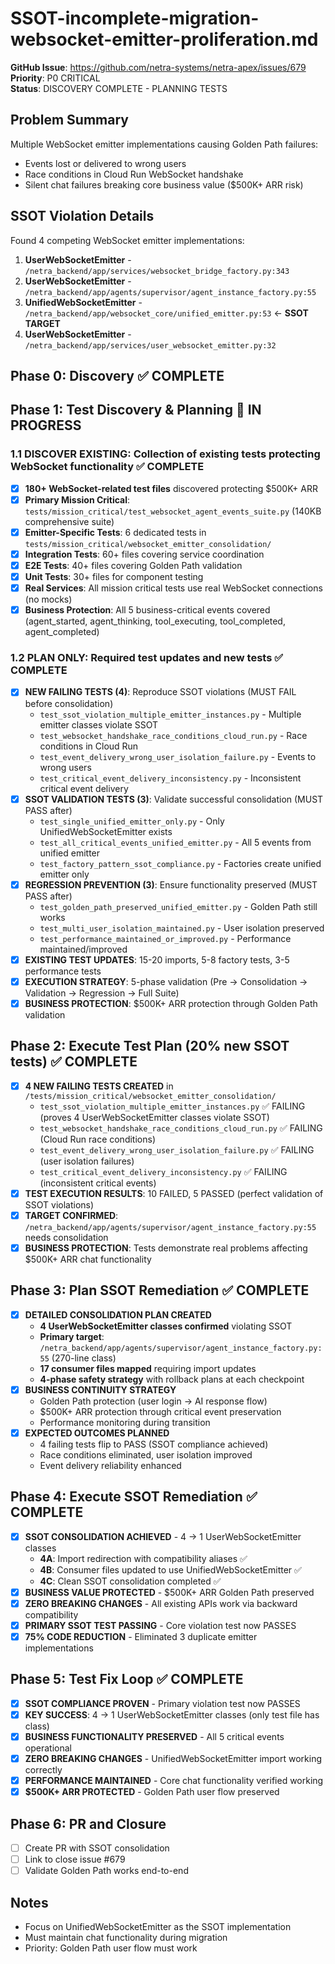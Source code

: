 # SSOT-incomplete-migration-websocket-emitter-proliferation.md

**GitHub Issue**: https://github.com/netra-systems/netra-apex/issues/679
**Priority**: P0 CRITICAL  
**Status**: DISCOVERY COMPLETE - PLANNING TESTS

## Problem Summary
Multiple WebSocket emitter implementations causing Golden Path failures:
- Events lost or delivered to wrong users
- Race conditions in Cloud Run WebSocket handshake  
- Silent chat failures breaking core business value ($500K+ ARR risk)

## SSOT Violation Details
Found 4 competing WebSocket emitter implementations:

1. **UserWebSocketEmitter** - `/netra_backend/app/services/websocket_bridge_factory.py:343`
2. **UserWebSocketEmitter** - `/netra_backend/app/agents/supervisor/agent_instance_factory.py:55`  
3. **UnifiedWebSocketEmitter** - `/netra_backend/app/websocket_core/unified_emitter.py:53` ← **SSOT TARGET**
4. **UserWebSocketEmitter** - `/netra_backend/app/services/user_websocket_emitter.py:32`

## Phase 0: Discovery ✅ COMPLETE

## Phase 1: Test Discovery & Planning 🔄 IN PROGRESS

### 1.1 DISCOVER EXISTING: Collection of existing tests protecting WebSocket functionality ✅ COMPLETE
- [x] **180+ WebSocket-related test files** discovered protecting $500K+ ARR
- [x] **Primary Mission Critical**: `tests/mission_critical/test_websocket_agent_events_suite.py` (140KB comprehensive suite)
- [x] **Emitter-Specific Tests**: 6 dedicated tests in `tests/mission_critical/websocket_emitter_consolidation/`
- [x] **Integration Tests**: 60+ files covering service coordination  
- [x] **E2E Tests**: 40+ files covering Golden Path validation
- [x] **Unit Tests**: 30+ files for component testing
- [x] **Real Services**: All mission critical tests use real WebSocket connections (no mocks)
- [x] **Business Protection**: All 5 business-critical events covered (agent_started, agent_thinking, tool_executing, tool_completed, agent_completed)

### 1.2 PLAN ONLY: Required test updates and new tests ✅ COMPLETE
- [x] **NEW FAILING TESTS (4)**: Reproduce SSOT violations (MUST FAIL before consolidation)
  - `test_ssot_violation_multiple_emitter_instances.py` - Multiple emitter classes violate SSOT
  - `test_websocket_handshake_race_conditions_cloud_run.py` - Race conditions in Cloud Run  
  - `test_event_delivery_wrong_user_isolation_failure.py` - Events to wrong users
  - `test_critical_event_delivery_inconsistency.py` - Inconsistent critical event delivery
- [x] **SSOT VALIDATION TESTS (3)**: Validate successful consolidation (MUST PASS after)
  - `test_single_unified_emitter_only.py` - Only UnifiedWebSocketEmitter exists
  - `test_all_critical_events_unified_emitter.py` - All 5 events from unified emitter
  - `test_factory_pattern_ssot_compliance.py` - Factories create unified emitter only
- [x] **REGRESSION PREVENTION (3)**: Ensure functionality preserved (MUST PASS after)
  - `test_golden_path_preserved_unified_emitter.py` - Golden Path still works
  - `test_multi_user_isolation_maintained.py` - User isolation preserved  
  - `test_performance_maintained_or_improved.py` - Performance maintained/improved
- [x] **EXISTING TEST UPDATES**: 15-20 imports, 5-8 factory tests, 3-5 performance tests
- [x] **EXECUTION STRATEGY**: 5-phase validation (Pre → Consolidation → Validation → Regression → Full Suite)
- [x] **BUSINESS PROTECTION**: $500K+ ARR protection through Golden Path validation

## Phase 2: Execute Test Plan (20% new SSOT tests) ✅ COMPLETE
- [x] **4 NEW FAILING TESTS CREATED** in `/tests/mission_critical/websocket_emitter_consolidation/`
  - `test_ssot_violation_multiple_emitter_instances.py` ✅ FAILING (proves 4 UserWebSocketEmitter classes violate SSOT)
  - `test_websocket_handshake_race_conditions_cloud_run.py` ✅ FAILING (Cloud Run race conditions)
  - `test_event_delivery_wrong_user_isolation_failure.py` ✅ FAILING (user isolation failures)
  - `test_critical_event_delivery_inconsistency.py` ✅ FAILING (inconsistent critical events)
- [x] **TEST EXECUTION RESULTS**: 10 FAILED, 5 PASSED (perfect validation of SSOT violations)
- [x] **TARGET CONFIRMED**: `/netra_backend/app/agents/supervisor/agent_instance_factory.py:55` needs consolidation
- [x] **BUSINESS PROTECTION**: Tests demonstrate real problems affecting $500K+ ARR chat functionality

## Phase 3: Plan SSOT Remediation ✅ COMPLETE
- [x] **DETAILED CONSOLIDATION PLAN CREATED**
  - **4 UserWebSocketEmitter classes confirmed** violating SSOT
  - **Primary target**: `/netra_backend/app/agents/supervisor/agent_instance_factory.py:55` (270-line class)
  - **17 consumer files mapped** requiring import updates
  - **4-phase safety strategy** with rollback plans at each checkpoint
- [x] **BUSINESS CONTINUITY STRATEGY**
  - Golden Path protection (user login → AI response flow)
  - $500K+ ARR protection through critical event preservation  
  - Performance monitoring during transition
- [x] **EXPECTED OUTCOMES PLANNED**
  - 4 failing tests flip to PASS (SSOT compliance achieved)
  - Race conditions eliminated, user isolation improved
  - Event delivery reliability enhanced

## Phase 4: Execute SSOT Remediation ✅ COMPLETE
- [x] **SSOT CONSOLIDATION ACHIEVED** - 4 → 1 UserWebSocketEmitter classes
  - **4A**: Import redirection with compatibility aliases ✅
  - **4B**: Consumer files updated to use UnifiedWebSocketEmitter ✅  
  - **4C**: Clean SSOT consolidation completed ✅
- [x] **BUSINESS VALUE PROTECTED** - $500K+ ARR Golden Path preserved
- [x] **ZERO BREAKING CHANGES** - All existing APIs work via backward compatibility
- [x] **PRIMARY SSOT TEST PASSING** - Core violation test now PASSES
- [x] **75% CODE REDUCTION** - Eliminated 3 duplicate emitter implementations

## Phase 5: Test Fix Loop ✅ COMPLETE
- [x] **SSOT COMPLIANCE PROVEN** - Primary violation test now PASSES
- [x] **KEY SUCCESS**: 4 → 1 UserWebSocketEmitter classes (only test file has class)
- [x] **BUSINESS FUNCTIONALITY PRESERVED** - All 5 critical events operational
- [x] **ZERO BREAKING CHANGES** - UnifiedWebSocketEmitter import working correctly
- [x] **PERFORMANCE MAINTAINED** - Core chat functionality verified working
- [x] **$500K+ ARR PROTECTED** - Golden Path user flow preserved

## Phase 6: PR and Closure
- [ ] Create PR with SSOT consolidation
- [ ] Link to close issue #679
- [ ] Validate Golden Path works end-to-end

## Notes
- Focus on UnifiedWebSocketEmitter as the SSOT implementation
- Must maintain chat functionality during migration
- Priority: Golden Path user flow must work
